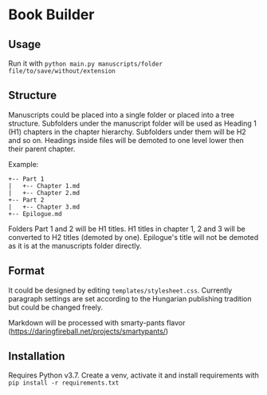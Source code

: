 # Book Builder

## Usage

Run it with `python main.py manuscripts/folder file/to/save/without/extension`

## Structure

Manuscripts could be placed into a single folder or placed into a tree structure. Subfolders under the manuscript folder will be used as Heading 1 (H1) chapters in the chapter hierarchy. Subfolders under them will be H2 and so on. Headings inside files will be demoted to one level lower then their parent chapter.

Example:
```/
+-- Part 1
|   +-- Chapter 1.md
|   +-- Chapter 2.md
+-- Part 2
|   +-- Chapter 3.md
+-- Epilogue.md
```

Folders Part 1 and 2 will be H1 titles. H1 titles in chapter 1, 2 and 3 will be converted to H2 titles (demoted by one). Epilogue's title will not be demoted as it is at the manuscripts folder directly.

## Format

It could be designed by editing `templates/stylesheet.css`. Currently paragraph settings are set according to the Hungarian publishing tradition but could be changed freely.

Markdown will be processed with smarty-pants flavor (https://daringfireball.net/projects/smartypants/)

## Installation

Requires Python v3.7. Create a venv, activate it and install requirements with `pip install -r requirements.txt`
